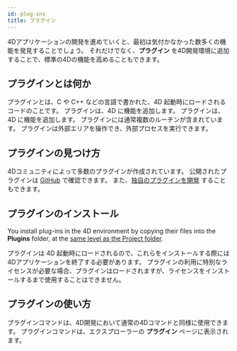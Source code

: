 ```yaml
---
id: plug-ins
title: プラグイン
---
```


4Dアプリケーションの開発を進めていくと、最初は気付かなかった数多くの機能を発見することでしょう。 それだけでなく、**プラグイン** を4D開発環境に追加することで、標準の4Dの機能を高めることもできます。

## プラグインとは何か

プラグインとは、C や C++ などの言語で書かれた、4D 起動時にロードされるコードのことです。 プラグインは、4D に機能を追加します。 プラグインは、4D に機能を追加します。 プラグインには通常複数のルーチンが含まれています。 プラグインは外部エリアを操作でき、外部プロセスを実行できます。

## プラグインの見つけ方

4Dコミュニティによって多数のプラグインが作成されています。 公開されたプラグインは [GitHub](https://github.com/search?q=4d-plugin&type=Repositories) で確認できます。 また、[独自のプラグインを開発](Extensions/develop-plug-ins.md) することもできます。


## プラグインのインストール

You install plug-ins in the 4D environment by copying their files into the **Plugins** folder, at the [same level as the Project folder](../Project/architecture.md#plugins).

プラグインは 4D 起動時にロードされるので、これらをインストールする際には 4Dアプリケーションを終了する必要があります。 プラグインの利用に特別なライセンスが必要な場合、プラグインはロードされますが、ライセンスをインストールするまで使用することはできません。


## プラグインの使い方

プラグインコマンドは、4D開発において通常の4Dコマンドと同様に使用できます。 プラグインコマンドは、エクスプローラーの **プラグイン** ページに表示されます。 


